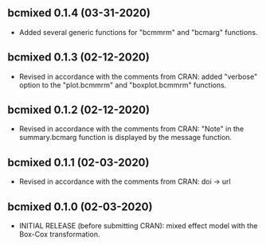 ## bcmixed 0.1.4 (03-31-2020)
* Added several generic functions for "bcmmrm" and "bcmarg" functions.
## bcmixed 0.1.3 (02-12-2020)
* Revised in accordance with the comments from CRAN: added "verbose" option to the "plot.bcmmrm" and "boxplot.bcmmrm" functions.
## bcmixed 0.1.2 (02-12-2020)
* Revised in accordance with the comments from CRAN: "Note" in the summary.bcmarg function is displayed by the message function.
## bcmixed 0.1.1 (02-03-2020)
* Revised in accordance with the comments from CRAN: doi -> url
## bcmixed 0.1.0 (02-03-2020)
* INITIAL RELEASE (before submitting CRAN): mixed effect model with the Box-Cox transformation.